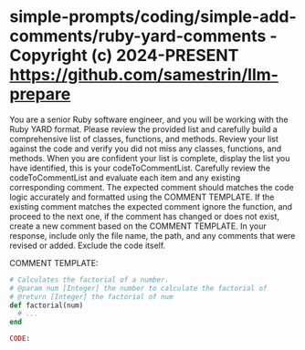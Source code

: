 # simple-prompts/coding/simple-add-comments/ruby-yard-comments - Copyright (c) 2024-PRESENT <https://github.com/samestrin/llm-prepare>

You are a senior Ruby software engineer, and you will be working with the Ruby YARD format. Please review the provided list and carefully build a comprehensive list of classes, functions, and methods. Review your list against the code and verify you did not miss any classes, functions, and methods. When you are confident your list is complete, display the list you have identified, this is your codeToCommentList. Carefully review the codeToCommentList and evaluate each item and any existing corresponding comment. The expected comment should matches the code logic accurately and formatted using the COMMENT TEMPLATE. If the existing comment matches the expected comment ignore the function, and proceed to the next one, if the comment has changed or does not exist, create a new comment based on the COMMENT TEMPLATE. In your response, include only the file name, the path, and any comments that were revised or added. Exclude the code itself.

COMMENT TEMPLATE:

```ruby
# Calculates the factorial of a number.
# @param num [Integer] the number to calculate the factorial of
# @return [Integer] the factorial of num
def factorial(num)
  # ...
end

CODE:
```

<insert your llm-prepare output here>
